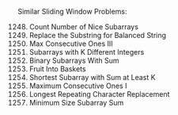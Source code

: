 Similar Sliding Window Problems:

1248. Count Number of Nice Subarrays
1234. Replace the Substring for Balanced String
1004. Max Consecutive Ones III
992. Subarrays with K Different Integers
930. Binary Subarrays With Sum
904. Fruit Into Baskets
862. Shortest Subarray with Sum at Least K
485. Maximum Consecutive Ones I
424. Longest Repeating Character Replacement 
209. Minimum Size Subarray Sum
